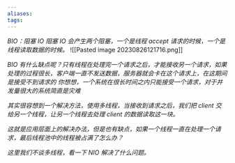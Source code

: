 ```yaml
---
aliases: 
tags: 
---
```

*BIO：阻塞 IO*
*阻塞 IO 会产生两个阻塞，一个是线程 accept 请求的时候，一个是线程读取数据的时候。*
![[Pasted image 20230826121716.png]]

*BIO 有什么缺点呢？只有线程在处理完一个请求之后，才能接收另一个请求，如果处理的过程很长，客户端一直不发送数据，服务器就会卡在这个请求上，在这期间是接受不到请求的*
*你想想，一个系统在很长时间之内只能接受一个请求，对于并发量很大的系统简直是灾难*


*其实很容想到一个解决方法，使用多线程，当接收到请求之后，我们把 client 交给另一个线程，让另一个线程去处理 client 的数据读取这一块。*

*这就是应用层面上的解决办法，但是也有缺点，如果一个线程一直在处理一个请求，最后线程池中的线程被占满了怎么办？*

*这里我们不谈多线程，看一下 NIO 解决了什么问题。*

